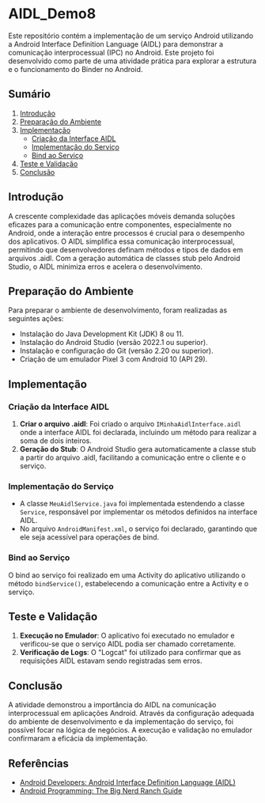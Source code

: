 # AIDL_Demo8

Este repositório contém a implementação de um serviço Android utilizando a Android Interface Definition Language (AIDL) para demonstrar a comunicação interprocessual (IPC) no Android. Este projeto foi desenvolvido como parte de uma atividade prática para explorar a estrutura e o funcionamento do Binder no Android.

## Sumário

1. [Introdução](#introdução)
2. [Preparação do Ambiente](#preparação-do-ambiente)
3. [Implementação](#implementação)
   - [Criação da Interface AIDL](#criação-da-interface-aidl)
   - [Implementação do Serviço](#implementação-do-serviço)
   - [Bind ao Serviço](#bind-ao-serviço)
4. [Teste e Validação](#teste-e-validação)
5. [Conclusão](#conclusão)

## Introdução

A crescente complexidade das aplicações móveis demanda soluções eficazes para a comunicação entre componentes, especialmente no Android, onde a interação entre processos é crucial para o desempenho dos aplicativos. O AIDL simplifica essa comunicação interprocessual, permitindo que desenvolvedores definam métodos e tipos de dados em arquivos .aidl. Com a geração automática de classes stub pelo Android Studio, o AIDL minimiza erros e acelera o desenvolvimento.

## Preparação do Ambiente

Para preparar o ambiente de desenvolvimento, foram realizadas as seguintes ações:

- Instalação do Java Development Kit (JDK) 8 ou 11.
- Instalação do Android Studio (versão 2022.1 ou superior).
- Instalação e configuração do Git (versão 2.20 ou superior).
- Criação de um emulador Pixel 3 com Android 10 (API 29).

## Implementação

### Criação da Interface AIDL

1. **Criar o arquivo .aidl**: Foi criado o arquivo `IMinhaAidlInterface.aidl` onde a interface AIDL foi declarada, incluindo um método para realizar a soma de dois inteiros.
2. **Geração do Stub**: O Android Studio gera automaticamente a classe stub a partir do arquivo .aidl, facilitando a comunicação entre o cliente e o serviço.

### Implementação do Serviço

- A classe `MeuAidlService.java` foi implementada estendendo a classe `Service`, responsável por implementar os métodos definidos na interface AIDL.
- No arquivo `AndroidManifest.xml`, o serviço foi declarado, garantindo que ele seja acessível para operações de bind.

### Bind ao Serviço

O bind ao serviço foi realizado em uma Activity do aplicativo utilizando o método `bindService()`, estabelecendo a comunicação entre a Activity e o serviço.

## Teste e Validação

1. **Execução no Emulador**: O aplicativo foi executado no emulador e verificou-se que o serviço AIDL podia ser chamado corretamente.
2. **Verificação de Logs**: O "Logcat" foi utilizado para confirmar que as requisições AIDL estavam sendo registradas sem erros.

## Conclusão

A atividade demonstrou a importância do AIDL na comunicação interprocessual em aplicações Android. Através da configuração adequada do ambiente de desenvolvimento e da implementação do serviço, foi possível focar na lógica de negócios. A execução e validação no emulador confirmaram a eficácia da implementação.

## Referências

- [Android Developers: Android Interface Definition Language (AIDL)](https://developer.android.com/guide/components/aidl)
- [Android Programming: The Big Nerd Ranch Guide](https://www.amazon.com/Android-Programming-Ranch-Guide-Guides/dp/0134706056)
